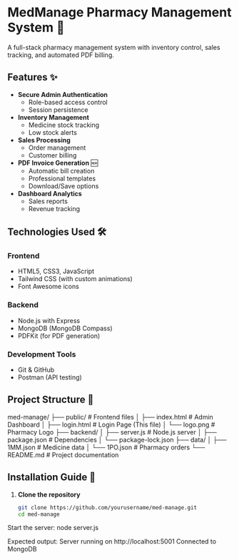 # MedManage Pharmacy Management System 💊

A full-stack pharmacy management system with inventory control, sales tracking, and automated PDF billing.

## Features ✨

- **Secure Admin Authentication**
  - Role-based access control
  - Session persistence
- **Inventory Management**
  - Medicine stock tracking
  - Low stock alerts
- **Sales Processing**
  - Order management
  - Customer billing
- **PDF Invoice Generation** 🆕
  - Automatic bill creation
  - Professional templates
  - Download/Save options
- **Dashboard Analytics**
  - Sales reports
  - Revenue tracking

## Technologies Used 🛠️

### Frontend
- HTML5, CSS3, JavaScript
- Tailwind CSS (with custom animations)
- Font Awesome icons

### Backend
- Node.js with Express
- MongoDB (MongoDB Compass)
- PDFKit (for PDF generation)

### Development Tools
- Git & GitHub
- Postman (API testing)

## Project Structure 📁
med-manage/
├── public/            # Frontend files
│   ├── index.html     # Admin Dashboard
│   ├── login.html     # Login Page (This file)
│   └── logo.png       # Pharmacy Logo
├── backend/
│   ├── server.js      # Node.js server
│   ├── package.json   # Dependencies
│   └── package-lock.json
├── data/
│   ├── 1MM.json       # Medicine data
│   └── 1PO.json       # Pharmacy orders
└── README.md          # Project documentation


## Installation Guide 🚀

1. **Clone the repository**
   ```bash
   git clone https://github.com/yourusername/med-manage.git
   cd med-manage

Start the server:
node server.js

Expected output:
Server running on http://localhost:5001
Connected to MongoDB
